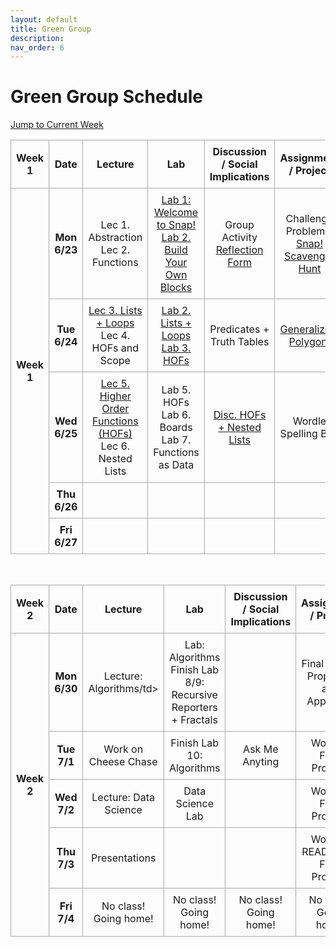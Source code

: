 ```yaml
---
layout: default
title: Green Group
description: 
nav_order: 6
---
```

# Green Group Schedule
<!-- Add styles for alternating row colors and borders -->
<!-- Add styles for alternating row colors and borders -->
<style>
    .schedule-table {
        border-collapse: collapse;
        width: 100%;
        text-align: center;
    }
    .schedule-table th, .schedule-table td {
        border: 1px solid #A9A9A9; /* Darker border for all rows and columns */
        padding: 8px;
    }
</style>

<!-- Add a jump-to button to navigate to the current week -->
<p>
    <a href="#week1">Jump to Current Week</a>
</p>

<!-- Week 1 Calendar -->
<table class="table table-bordered schedule-table" id="week1">
  <thead>
    <tr>
      <th class="center schedule-week-num">Week 1</th>
      <th>Date</th>
      <th>Lecture</th>
      <th>Lab</th>
      <th>Discussion / Social Implications</th>
      <th>Assignment / Project</th>
    </tr>
  </thead>
  <tbody class="content">
    <tr>
        <th rowspan="5">Week 1</th> <!-- Span 5 days -->
        <th>Mon 6/23</th> <!-- Date -->
        <td>Lec 1. Abstraction<br/>
        Lec 2. Functions</td><!-- Lecture -->
        <td><a href="https://cs10.org/bjc-r/llab/html/topic.html?1&2&3&topic=berkeley_bjc%2Fintro_pair%2F1-introduction.topic&course&novideo&noreading&noassignment">Lab 1: Welcome to Snap!</a><br/>
        <a href="https://cs10.org/bjc-r/cur/programming/loops/repeat-n/introduction-to-repeat-n.html?1&2&2&3&topic=berkeley_bjc%2Fintro_pair%2F2-loops-variables.topic&course=cs10_fa21.html&novideo&noreading&noassignment">Lab 2. Build Your Own Blocks</a></td><!-- Lab -->
        <td>Group Activity<br/>
        <a href="https://forms.gle/mLrxYMLhqAWWcszs7">Reflection Form</a></td> <!-- Discussion -->
        <td>Challenge Problems!<br/>
        <a href="https://docs.google.com/document/d/1SGeg23xw8VANSu8XvhydBove4it376ivMXyssTuH6gE/edit?usp=sharing">Snap! Scavenger Hunt</a><br/></td> <!-- Assignment / Exam -->
    </tr>
    <tr>
        <th>Tue 6/24</th> <!-- Date -->
        <td><a href="">Lec 3. Lists + Loops</a><br/>
        Lec 4. HOFs and Scope</td><!-- Lecture -->
        <td><a href="/bjc-su25/lab_directory">Lab 2. Lists + Loops</a><br/>
        <a href="/bjc-su25/lab_directory">Lab 3. HOFs</a></td> <!-- Lab -->
        <td>Predicates + Truth Tables</td> <!-- Discussion -->
        <td><a href="https://cs10.org/bjc-r/cur/programming/loops/repeat-n/draw-regular-polygons-with-repeat.html?1&2&2&3&topic=berkeley_bjc%2Fintro_pair%2F2-loops-variables.topic&course=cs10_fa21.html&novideo&noreading&noassignment">Generalize a Polygon!</a></td> <!-- Assignment / Exam -->
    </tr>
    <tr>
        <th>Wed 6/25</th> <!-- Date -->
        <td><a href="https://docs.google.com/presentation/d/1wTHm5WBqCWBxHGikdMoJSyKlrNljobwYmaKyfahzbFI/edit?usp=sharing">Lec 5. Higher Order Functions (HOFs)</a><br/>
        Lec 6. Nested Lists</td> <!-- Lecture -->
        <td>Lab 5. HOFs<br/>
        Lab 6. Boards<br/>
        Lab 7. Functions as Data</td><!-- Lab -->
        <td><a href="https://docs.google.com/document/d/14hV5ngzGthH-nHbw9eV9XKH30Z5ocm7N/edit?usp=sharing&ouid=106220240438634734707&rtpof=true&sd=true">Disc. HOFs + Nested Lists</a></td> <!-- Discussion -->
        <td>Wordle<br/>
        Spelling Bee<br/></td> <!-- Assignments -->
    </tr>
    <tr>
        <th>Thu 6/26</th> <!-- Date -->
        <td></td><!-- Lecture -->
        <td></td> <!-- Lab -->
        <td></td> <!-- Discussion -->
        <td></td> <!-- Assignment / Exam -->
    </tr>
    <tr>
        <th>Fri 6/27</th> <!-- Date -->
        <td></td><!-- Lecture -->
        <td></td> <!-- Lab -->
        <td></td> <!-- Discussion -->
        <td></td> <!-- Assignment / Exam -->
    </tr>
  </tbody>
</table>

<br/>



<!-- Week 2 Calendar -->
<table class="table table-bordered schedule-table" id="week1">
  <thead>
    <tr>
      <th class="center schedule-week-num">Week 2</th>
      <th>Date</th>
      <th>Lecture</th>
      <th>Lab</th>
      <th>Discussion / Social Implications</th>
      <th>Assignment / Project</th>
    </tr>
  </thead>
  <tbody class="content">
    <tr>
        <th rowspan="5">Week 2</th> <!-- Span 5 days -->
        <th>Mon 6/30</th> <!-- Date -->
        <td>Lecture: Algorithms/td><!-- Lecture -->
        <td>Lab: Algorithms<br/>Finish Lab 8/9: Recursive Reporters + Fractals</td> <!-- Lab -->
        <td></td> <!-- Discussi>on -->
        <td>Final Project Proposals and Approvals</td> <!-- Assignment / Exam -->
    </tr>
    <tr>
        <th>Tue 7/1</th> <!-- Date -->
        <td>Work on Cheese Chase<br/></td><!-- Lecture -->
        <td>Finish Lab 10: Algorithms</td> <!-- Lab -->
        <td>Ask Me Anyting</td> <!-- Discussion -->
        <td>Work on Final Projects</td> <!-- Assignment / Exam -->
    </tr>
    <tr>
        <th>Wed 7/2</th> <!-- Date -->
        <td>Lecture: Data Science</td><!-- Lecture -->
        <td>Data Science Lab</td> <!-- Lab -->
        <td></td> <!-- Discussion -->
        <td>Work on Final Projects</td> <!-- Assignment / Exam -->
    </tr>
    <tr>
        <th>Thu 7/3</th> <!-- Date -->
        <td>Presentations</td><!-- Lecture -->
        <td></td> <!-- Lab -->
        <td></td> <!-- Discussion -->
        <td>Work on README for Final Projects</td> <!-- Assignment / Exam -->
    </tr>
    <tr>
        <th>Fri 7/4</th> <!-- Date -->
        <td>No class! Going home!</td><!-- Lecture -->
        <td>No class! Going home!</td> <!-- Lab -->
        <td>No class! Going home!</td> <!-- Discussion -->
        <td>No class! Going home!</td> <!-- Assignment / Exam -->
    </tr>
  </tbody>
</table>

<br/>
